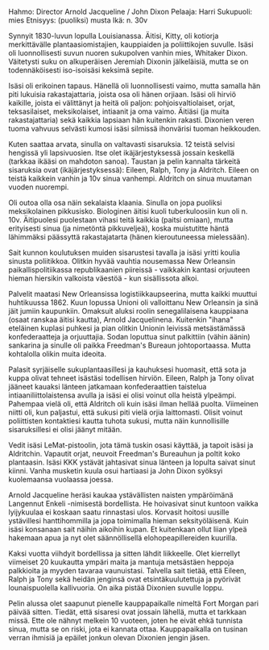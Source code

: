 Hahmo: Director Arnold Jacqueline / John Dixon
Pelaaja: Harri
Sukupuoli: mies
Etnisyys: (puoliksi) musta
Ikä: n. 30v

Synnyit 1830-luvun lopulla Louisianassa. Äitisi, Kitty, oli kotiorja merkittävälle plantaasiomistajien, kauppiaiden ja poliittikojen suvulle. Isäsi oli luonnollisesti suvun nuoren sukupolven vanhin mies, Whitaker Dixon. Väitetysti suku on alkuperäisen Jeremiah Dixonin jälkeläisiä, mutta se on todennäköisesti iso-isoisäsi keksimä sepite.

Isäsi oli erikoinen tapaus. Hänellä oli luonnollisesti vaimo, mutta samalla hän piti lukuisia rakastajattaria, joista osa oli hänen orjiaan. Isäsi oli hirviö kaikille, joista ei välittänyt ja heitä oli paljon: pohjoisvaltiolaiset, orjat, teksasilaiset, meksikolaiset, intiaanit ja oma vaimo. Äitiäsi (ja muita rakastajattaria) sekä kaikkia lapsiaan hän kuitenkin rakasti. Dixonien veren tuoma vahvuus selvästi kumosi isäsi silmissä ihonvärisi tuoman heikkouden.

Kuten saattaa arvata, sinulla on valtavasti sisaruksia. 12 teistä selvisi hengissä yli lapsivuosien. Itse olet ikäjärjestyksessä jossain keskellä (tarkkaa ikääsi on mahdoton sanoa). Taustan ja pelin kannalta tärkeitä sisaruksia ovat (ikäjärjestyksessä): Eileen, Ralph, Tony ja Aldritch. Eileen on teistä kaikkein vanhin ja 10v sinua vanhempi. Aldritch on sinua muutaman vuoden nuorempi.

Oli outoa olla osa näin sekalaista klaania. Sinulla on jopa puoliksi meksikolainen pikkusisko. Biologinen äitisi kuoli tuberkuloosiin kun oli n. 10v. Äitipuolesi puolestaan vihasi teitä kaikkia (paitsi omiaan), mutta erityisesti sinua (ja nimetöntä pikkuveljeä), koska muistutitte häntä lähimmäksi päässyttä rakastajatarta (hänen kieroutuneessa mielessään).

Sait kunnon koulutuksen muiden sisarustesi tavalla ja isäsi yritti koulia sinusta poliitikkoa. Olitkin hyvää vauhtia nousemassa New Orleansin paikallispolitiikassa republikaanien piireissä - vaikkakin kantasi orjuuteen hieman hiersikin valkoista väestöä - kun sisällissota alkoi.

Palvelit maatasi New Orleansissa logistiikkaupseerina, mutta kaikki muuttui huhtikuussa 1862. Kuun lopussa Unioni oli valloittanu New Orleansin ja sinä jäit jumiin kaupunkiin. Omaksuit aluksi roolin senegalilaisena kauppiaana (osaat ranskaa äitisi kautta), Arnold Jacquelinena. Kuitenkin "ihana" eteläinen kuplasi puhkesi ja pian olitkin Unionin leivissä metsästämässä konfederaatteja ja orjuuttajia. Sodan loputtua sinut palkittiin (vähin äänin) sankarina ja sinulle oli paikka Freedman's Bureaun johtoportaassa. Mutta kohtalolla olikin muita ideoita.

Palasit syrjäiselle sukuplantaasillesi ja kauhuksesi huomasit, että sota ja kuppa olivat tehneet isästäsi todellisen hirviön. Eileen, Ralph ja Tony olivat jääneet kauaksi länteen jatkamaan konfederaattien taistelua intiaaniliittolaistensa avulla ja isäsi ei olisi voinut olla heistä ylpeämpi. Pahempaa vielä oli, että Aldritch oli kuin isäsi ilman hellää puolta. Viimeinen niitti oli, kun paljastui, että sukusi piti vielä orjia laittomasti. Olisit voinut poliittisten kontaktiesi kautta tuhota sukusi, mutta näin kunnollisille sisaruksillesi ei olisi jäänyt mitään.

Vedit isäsi LeMat-pistoolin, jota tämä tuskin osasi käyttää, ja tapoit isäsi ja Aldritchin. Vapautit orjat, neuvoit Freedman's Bureauhun ja poltit koko plantaasin. Isäsi KKK ystävät jahtasivat sinua länteen ja lopulta saivat sinut kiinni. Vanha musketin kuula osui hartiaasi ja John Dixon syöksyi kuolemaansa vuolaassa joessa.

Arnold Jacqueline heräsi kaukaa ystävällisten naisten ympäröimänä Langennut Enkeli -nimisestä bordellista. He hoivasivat sinut kuntoon vaikka lyijykuulaa ei koskaan saatu rinnastasi ulos. Korvasit hoitosi uusille ystävillesi hanttihommilla ja jopa toimimalla hieman seksityöläisenä. Kuin isäsi konsanaan sait näihin aikoihin kupan. Et kuitenkaan ollut liian ylpeä hakemaan apua ja nyt olet säännöllisellä elohopeapillereiden kuurilla.

Kaksi vuotta viihdyit bordellissa ja sitten lähdit liikkeelle. Olet kierrellyt viimeiset 20 kuukautta ympäri maita ja mantuja metsästäen heppoja palkkioita ja myyden tavaraa vaunuistasi. Talvella sait tietää, että Eileen, Ralph ja Tony sekä heidän jenginsä ovat etsintäkuulutettuja ja pyörivät lounaispuolella kallivuoria. On aika pistää Dixonien suvulle loppu.

Pelin alussa olet saapunut pienelle kauppapaikalle nimeltä Fort Morgan pari päivää sitten. Tiedät, että sisaresi ovat jossain lähellä, mutta et tarkkaan missä. Ette ole nähnyt melkein 10 vuoteen, joten he eivät ehkä tunnista sinua, mutta se on riski, jota ei kannata ottaa. Kauppapaikalla on tusinan verran ihmisiä ja epäilet jonkun olevan Dixonien jengin jäsen.